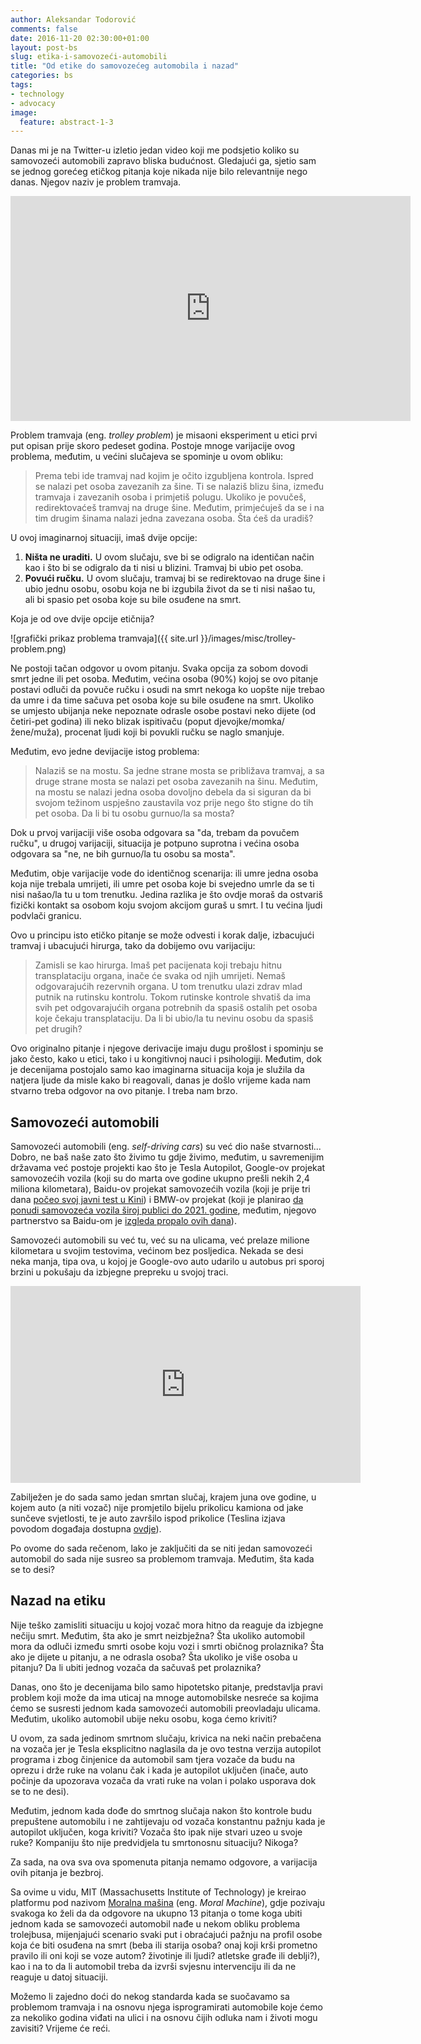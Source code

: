 ```yaml
---
author: Aleksandar Todorović
comments: false
date: 2016-11-20 02:30:00+01:00
layout: post-bs
slug: etika-i-samovozeći-automobili
title: "Od etike do samovozećeg automobila i nazad"
categories: bs
tags:
- technology
- advocacy
image:
  feature: abstract-1-3
---
```


Danas mi je na Twitter-u izletio jedan video koji me podsjetio koliko su samovozeći automobili zapravo bliska budućnost. Gledajući ga, sjetio sam se jednog gorećeg etičkog pitanja koje nikada nije bilo relevantnije nego danas. Njegov naziv je problem tramvaja.

<iframe src="https://player.vimeo.com/video/192179726?color=ff0000&title=0&byline=0&portrait=0" width="640" height="360" frameborder="0" webkitallowfullscreen mozallowfullscreen allowfullscreen></iframe>

Problem tramvaja (eng. _trolley problem_) je misaoni eksperiment u etici prvi put opisan prije skoro pedeset godina. Postoje mnoge varijacije ovog problema, međutim, u većini slučajeva se spominje u ovom obliku:

> Prema tebi ide tramvaj nad kojim je očito izgubljena kontrola. Ispred se nalazi pet osoba zavezanih za šine. Ti se nalaziš blizu šina, između tramvaja i zavezanih osoba i primjetiš polugu. Ukoliko je povučeš, redirektovaćeš tramvaj na druge šine. Međutim, primjećuješ da se i na tim drugim šinama nalazi jedna zavezana osoba. Šta ćeš da uradiš?

U ovoj imaginarnoj situaciji, imaš dvije opcije:

1. **Ništa ne uraditi.** U ovom slučaju, sve bi se odigralo na identičan način kao i što bi se odigralo da ti nisi u blizini. Tramvaj bi ubio pet osoba.
2. **Povući ručku.** U ovom slučaju, tramvaj bi se redirektovao na druge šine i ubio jednu osobu, osobu koja ne bi izgubila život da se ti nisi našao tu, ali bi spasio pet osoba koje su bile osuđene na smrt.

Koja je od ove dvije opcije etičnija?

![grafički prikaz problema tramvaja]({{ site.url }}/images/misc/trolley-problem.png)

Ne postoji tačan odgovor u ovom pitanju. Svaka opcija za sobom dovodi smrt jedne ili pet osoba. Međutim, većina osoba (90%) kojoj se ovo pitanje postavi odluči da povuče ručku i osudi na smrt nekoga ko uopšte nije trebao da umre i da time sačuva pet osoba koje su bile osuđene na smrt. Ukoliko se umjesto ubijanja neke nepoznate odrasle osobe postavi neko dijete (od četiri-pet godina) ili neko blizak ispitivaču (poput djevojke/momka/žene/muža), procenat ljudi koji bi povukli ručku se naglo smanjuje.

Međutim, evo jedne devijacije istog problema:

> Nalaziš se na mostu. Sa jedne strane mosta se približava tramvaj, a sa druge strane mosta se nalazi pet osoba zavezanih na šinu. Međutim, na mostu se nalazi jedna osoba dovoljno debela da si siguran da bi svojom težinom uspješno zaustavila voz prije nego što stigne do tih pet osoba. Da li bi tu osobu gurnuo/la sa mosta?

Dok u prvoj varijaciji više osoba odgovara sa "da, trebam da povučem ručku", u drugoj varijaciji, situacija je potpuno suprotna i većina osoba odgovara sa "ne, ne bih gurnuo/la tu osobu sa mosta".

Međutim, obje varijacije vode do identičnog scenarija: ili umre jedna osoba koja nije trebala umrijeti, ili umre pet osoba koje bi svejedno umrle da se ti nisi našao/la tu u tom trenutku. Jedina razlika je što ovdje moraš da ostvariš fizički kontakt sa osobom koju svojom akcijom guraš u smrt. I tu većina ljudi podvlači granicu.

Ovo u principu isto etičko pitanje se može odvesti i korak dalje, izbacujući tramvaj i ubacujući hirurga, tako da dobijemo ovu varijaciju:

> Zamisli se kao hirurga. Imaš pet pacijenata koji trebaju hitnu transplataciju organa, inače će svaka od njih umrijeti. Nemaš odgovarajućih rezervnih organa. U tom trenutku ulazi zdrav mlad putnik na rutinsku kontrolu. Tokom rutinske kontrole shvatiš da ima svih pet odgovarajućih organa potrebnih da spasiš ostalih pet osoba koje čekaju transplataciju. Da li bi ubio/la tu nevinu osobu da spasiš pet drugih?

Ovo originalno pitanje i njegove derivacije imaju dugu prošlost i spominju se jako često, kako u etici, tako i u kongitivnoj nauci i psihologiji. Međutim, dok je decenijama postojalo samo kao imaginarna situacija koja je služila da natjera ljude da misle kako bi reagovali, danas je došlo vrijeme kada nam stvarno treba odgovor na ovo pitanje. I treba nam brzo.

## Samovozeći automobili

Samovozeći automobili (eng. _self-driving cars_) su već dio naše stvarnosti... Dobro, ne baš naše zato što živimo tu gdje živimo, međutim, u savremenijim državama već postoje projekti kao što je Tesla Autopilot, Google-ov projekat samovozećih vozila (koji su do marta ove godine ukupno prešli nekih 2,4 miliona kilometara), Baidu-ov projekat samovozećih vozila (koji je prije tri dana [počeo svoj javni test u Kini](https://techcrunch.com/2016/11/17/baidus-self-driving-cars-begin-public-test-in-wuzhen-china/)) i BMW-ov projekat (koji je planirao [da ponudi samovozeća vozila široj publici do 2021. godine](https://www.wired.com/2016/07/bmws-bold-plan-make-fully-self-driving-car-2021/), međutim, njegovo partnerstvo sa Baidu-om je [izgleda propalo ovih dana](https://techcrunch.com/2016/11/18/bmw-baidu/)).

Samovozeći automobili su već tu, već su na ulicama, već prelaze milione kilometara u svojim testovima, većinom bez posljedica. Nekada se desi neka manja, tipa ova, u kojoj je Google-ovo auto udarilo u autobus pri sporoj brzini u pokušaju da izbjegne prepreku u svojoj traci.

<iframe src="https://embed.theguardian.com/embed/video/technology/video/2016/mar/09/google-self-driving-car-crash-public-bus-video" width="560" height="315" frameborder="0" allowfullscreen></iframe>

Zabilježen je do sada samo jedan smrtan slučaj, krajem juna ove godine, u kojem auto (a niti vozač) nije promjetilo bijelu prikolicu kamiona od jake sunčeve svjetlosti, te je auto završilo ispod prikolice (Teslina izjava povodom događaja dostupna [ovdje](https://www.tesla.com/en_EU/blog/tragic-loss)).

Po ovome do sada rečenom, lako je zaključiti da se niti jedan samovozeći automobil do sada nije susreo sa problemom tramvaja. Međutim, šta kada se to desi?

## Nazad na etiku

Nije teško zamisliti situaciju u kojoj vozač mora hitno da reaguje da izbjegne nečiju smrt. Međutim, šta ako je smrt neizbježna? Šta ukoliko automobil mora da odluči između smrti osobe koju vozi i smrti običnog prolaznika? Šta ako je dijete u pitanju, a ne odrasla osoba? Šta ukoliko je više osoba u pitanju? Da li ubiti jednog vozača da sačuvaš pet prolaznika?

Danas, ono što je decenijama bilo samo hipotetsko pitanje, predstavlja pravi problem koji može da ima uticaj na mnoge automobilske nesreće sa kojima ćemo se susresti jednom kada samovozeći automobili preovladaju ulicama. Međutim, ukoliko automobil ubije neku osobu, koga ćemo kriviti?

U ovom, za sada jedinom smrtnom slučaju, krivica na neki način prebačena na vozača jer je Tesla eksplicitno naglasila da je ovo testna verzija autopilot programa i zbog činjenice da automobil sam tjera vozače da budu na oprezu i drže ruke na volanu čak i kada je autopilot uključen (inače, auto počinje da upozorava vozača da vrati ruke na volan i polako usporava dok se to ne desi).

Međutim, jednom kada dođe do smrtnog slučaja nakon što kontrole budu prepuštene automobilu i ne zahtijevaju od vozača konstantnu pažnju kada je autopilot uključen, koga kriviti? Vozača što ipak nije stvari uzeo u svoje ruke? Kompaniju što nije predvidjela tu smrtonosnu situaciju? Nikoga?

Za sada, na ova sva ova spomenuta pitanja nemamo odgovore, a varijacija ovih pitanja je bezbroj.

Sa ovime u vidu, MIT (Massachusetts Institute of Technology) je kreirao platformu pod nazivom [Moralna mašina](http://moralmachine.mit.edu/) (eng. _Moral Machine_), gdje pozivaju svakoga ko želi da da odgovore na ukupno 13 pitanja o tome koga ubiti jednom kada se samovozeći automobil nađe u nekom obliku problema trolejbusa, mijenjajući scenario svaki put i obraćajući pažnju na profil osobe koja će biti osuđena na smrt (beba ili starija osoba? onaj koji krši prometno pravilo ili oni koji se voze autom? životinje ili ljudi? atletske građe ili deblji?), kao i na to da li automobil treba da izvrši svjesnu intervenciju ili da ne reaguje u datoj situaciji.

Možemo li zajedno doći do nekog standarda kada se suočavamo sa problemom tramvaja i na osnovu njega isprogramirati automobile koje ćemo za nekoliko godina viđati na ulici i na osnovu čijih odluka nam i životi mogu zavisiti? Vrijeme će reći.
